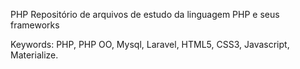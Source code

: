 PHP
Repositório de arquivos de estudo da linguagem PHP e seus frameworks

Keywords: PHP, PHP OO, Mysql, Laravel, HTML5, CSS3, Javascript, Materialize.
